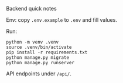 Backend quick notes

Env: copy `.env.example` to `.env` and fill values.

Run:
```
python -m venv .venv
source .venv/bin/activate
pip install -r requirements.txt
python manage.py migrate
python manage.py runserver
```

API endpoints under `/api/`.


